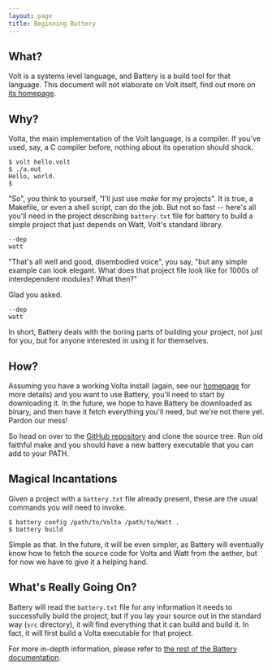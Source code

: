 ```yaml
---
layout: page
title: Beginning Battery
---
```


What?
---

Volt is a systems level language, and Battery is a build tool for that language. This document will not elaborate on Volt itself, find out more on [its homepage](volt-lang.org).

Why?
---

Volta, the main implementation of the Volt language, is a compiler. If you've used, say, a C compiler before, nothing about its operation should shock.

    $ volt hello.volt
    $ ./a.out
    Hello, world.
    $

"So", you think to yourself, "I'll just use *make* for my projects". It is true, a Makefile, or even a shell script, can do the job. But not so fast -- here's all you'll need in the project describing `battery.txt` file for battery to build a simple project that just depends on Watt, Volt's standard library.

    --dep
    watt

"That's all well and good, disembodied voice", you say, "but any simple example can look elegant. What does that project file look like for 1000s of interdependent modules? What then?"

Glad you asked.

    --dep
    watt

In short, Battery deals with the boring parts of building your project, not just for you, but for anyone interested in using it for themselves.

How?
---

Assuming you have a working Volta install (again, see our [homepage](volt-lang.org) for more details) and you want to use Battery, you'll need to start by downloading it. In the future, we hope to have Battery be downloaded as binary, and then have it fetch everything you'll need, but we're not there yet. Pardon our mess!

So head on over to the [GitHub repository](https://github.com/VoltLang/Battery) and clone the source tree. Run old faithful make and you should have a new battery executable that you can add to your PATH.

Magical Incantations
---

Given a project with a `battery.txt` file already present, these are the usual commands you will need to invoke.

    $ battery config /path/to/Volta /path/to/Watt .
	$ battery build

Simple as that. In the future, it will be even simpler, as Battery will eventually know how to fetch the source code for Volta and Watt from the aether, but for now we have to give it a helping hand.

What's Really Going On?
---

Battery will read the `battery.txt` file for any information it needs to successfully build the project, but if you lay your source out in the standard way (`src` directory), it will find everything that it can build and build it. In fact, it will first build a Volta executable for that project.

For more in-depth information, please refer to [the rest of the Battery documentation](index.html).
